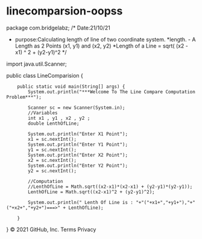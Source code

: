 # linecomparsion-oopss
package com.bridgelabz;
/* Date:21/10/21
* purpose:Calculating length of line of two coordinate system.
*length. - A Length as 2 Points (x1, y1) and (x2, y2)
*Length of a Line = sqrt( (x2 - x1) ^ 2 + (y2-y1)^2
 */

import java.util.Scanner;

public class LineComparision {

        public static void main(String[] args) {
            System.out.println("***Welcome To The Line Compare Computation Problem***");

            Scanner sc = new Scanner(System.in);
            //Variables
            int x1 , y1 , x2 , y2 ;
            double LenthOfLine;

            System.out.println("Enter X1 Point");
            x1 = sc.nextInt();
            System.out.println("Enter Y1 Point");
            y1 = sc.nextInt();
            System.out.println("Enter X2 Point");
            x2 = sc.nextInt();
            System.out.println("Enter Y2 Point");
            y2 = sc.nextInt();

            //Computation
            //LenthOfLine = Math.sqrt((x2-x1)*(x2-x1) + (y2-y1)*(y2-y1));
            LenthOfLine = Math.sqrt((x2-x1)^2 + (y2-y1)^2);

            System.out.println(" Lenth Of Line is : "+"("+x1+","+y1+"),"+"("+x2+","+y2+")===>" + LenthOfLine);

        }

}
© 2021 GitHub, Inc.
Terms
Privacy
